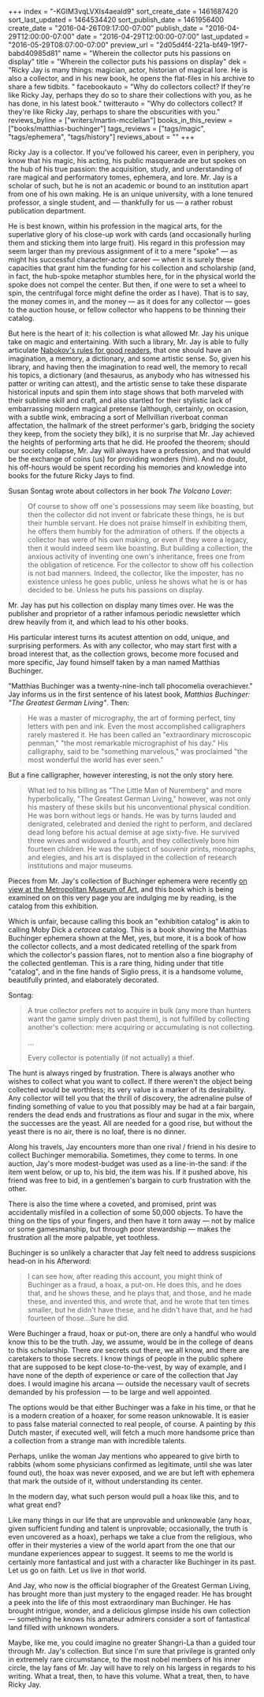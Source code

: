 +++
index = "-KGIM3vqLVXIs4aeaId9"
sort_create_date = 1461687420
sort_last_updated = 1464534420
sort_publish_date = 1461956400
create_date = "2016-04-26T09:17:00-07:00"
publish_date = "2016-04-29T12:00:00-07:00"
date = "2016-04-29T12:00:00-07:00"
last_updated = "2016-05-29T08:07:00-07:00"
preview_url = "2d05d4f4-221a-bf49-19f7-babd40985d81"
name = "Wherein the collector puts his passions on display"
title = "Wherein the collector puts his passions on display"
dek = "Ricky Jay is many things: magician, actor, historian of magical lore. He is also a collector, and in his new book, he opens the flat-files in his archive to share a few tidbits. "
facebookauto = "Why do collectors collect? If they're like Ricky Jay, perhaps they do so to share their collections with you, as he has done, in his latest book."
twitterauto = "Why do collectors collect? If they're like Ricky Jay, perhaps to share the obscurities with you."
reviews_byline = ["writers/martin-mcclellan"]
books_in_this_review = ["books/matthias-buchinger"]
tags_reviews = ["tags/magic", "tags/ephemera", "tags/history"]
reviews_about = ""
+++

Ricky Jay is a collector. If you've followed his career, even in periphery, you know that his magic, his acting, his public masquerade are but spokes on the hub of his true passion: the acquisition, study, and understanding of rare magical and performatory tomes, ephemera, and lore. Mr. Jay is a scholar of such, but he is not an academic or bound to an institution apart from one of his own making. He is an unique university, with a lone tenured professor, a single student, and — thankfully for us — a rather robust publication department.

He is best known, within his profession in the magical arts, for the superlative glory of his close-up work with cards (and occasionally hurling them and sticking them into large fruit). His regard in this profession may seem larger than my previous assignment of it to a mere "spoke" — as might his successful character-actor career — when it is surely these capacities that grant him the funding for his collection and scholarship (and, in fact, the hub-spoke metaphor stumbles here, for in the physical world the spoke does not compel the center. But then, if one were to set a wheel to spin, the centrifugal force might define the order as I have). That is to say, the money comes in, and the money — as it does for any collector — goes to the auction house, or fellow collector who happens to be thinning their catalog.

But here is the heart of it: his collection is what allowed Mr. Jay his unique take on magic and entertaining. With such a library, Mr. Jay is able to fully articulate [Nabokov's rules for good readers](http://www.openculture.com/2016/03/take-vladimir-nabokovs-quiz-to-see-if-youre-a-good-reader.html), that one should have an imagination, a memory, a dictionary, and some artistic sense. So, given his library, and having then the imagination to read well, the memory to recall his topics, a dictionary (and thesaurus, as anybody who has witnessed his patter or writing can attest), and the artistic sense to take these disparate historical inputs and spin them into stage shows that both marveled with their sublime skill and craft, and also startled for their stylistic lack of embarrassing modern magical pretense (although, certainly, on occasion, with a subtle wink, embracing a sort of Mellvillian riverboat conman affectation, the hallmark of the street performer's garb, bridging the society they keep, from the society they bilk), it is no surprise that Mr. Jay achieved the heights of performing arts that he did. He proofed the theorem; should our society collapse, Mr. Jay will always have a profession, and that would be the exchange of coins (us) for providing wonders (him). And no doubt, his off-hours would be spent recording his memories and knowledge into books for the future Ricky Jays to find.

<div class="break"></div>

Susan Sontag wrote about collectors in her book _The Volcano Lover_:

<blockquote>
Of course to show off one's possessions may seem like boasting, but then the collector did not invent or fabricate these things, he is but their humble servant. He does not praise himself in exhibiting them, he offers them humbly for the admiration of others. If the objects a collector has were of his own making, or even if they were a legacy, then it would indeed seem like boasting. But building a collection, the anxious activity of inventing one own's inheritance, frees one from the obligation of reticence. For the collector to show off his collection is not bad manners. Indeed, the collector, like the imposter, has no existence unless he goes public, unless he shows what he is or has decided to be. Unless he puts his passions on display. 
</blockquote>

Mr. Jay has put his collection on display many times over. He was the publisher and proprietor of a rather infamous periodic newsletter which drew heavily from it, and which lead to his other books.

His particular interest turns its acutest attention on odd, unique, and surprising performers. As with any collector, who may start first with a broad interest that, as the collection grows, become more focused and more specific, Jay found himself taken by a man named Matthias Buchinger.

"Matthias Buchinger was a twenty-nine-inch tall phocomelia overachiever." Jay informs us in the first sentence of his latest book, _Matthias Buchinger: "The Greatest German Living"_. Then:

<blockquote>
He was a master of micrography, the art of forming perfect, tiny letters with pen and ink. Even the most accomplished calligraphers rarely mastered it. He has been called an "extraordinary microscopic penman," "the most remarkable micrographist of his day." His calligraphy, said to be "something marvelous," was proclaimed "the most wonderful the world has ever seen."
</blockquote>

But a fine calligrapher, however interesting, is not the only story here. 

<blockquote>
What led to his billing as "The Little Man of Nuremberg" and more hyperbolically, "The Greatest German Living," however, was not only his mastery of these skills but his unconventional physical condition. He was born without legs or hands. He was by turns lauded and denigrated, celebrated and denied the right to perform, and declared dead long before his actual demise at age sixty-five. He survived three wives and widowed a fourth, and they collectively bore him fourteen children. He was the subject of souvenir prints, monographs, and elegies, and his art is displayed in the collection of research institutions and major museums.
</blockquote>

Pieces from Mr. Jay's collection of Buchinger ephemera were recently [on view at the Metropolitan Museum of Art](http://metmuseum.org/exhibitions/listings/2016/wordplay), and this book which is being examined on on this very page you are indulging me by reading, is the catalog from this exhibition.

Which is unfair, because calling this book an "exhibition catalog" is akin to calling Moby Dick a _cetacea_ catalog. This is a book showing the Matthias Buchinger ephemera shown at the Met, yes, but more, it is a book of how the collector collects, and a most dedicated retelling of the spark from which the collector's passion flares, not to mention also a fine biography of the collected gentleman. This is a rare thing, hiding under that title "catalog", and in the fine hands of Siglio press, it is a handsome volume, beautifully printed, and elaborately decorated.

<div class="break"></div>

Sontag:

<blockquote>
A true collector prefers not to acquire in bulk (any more than hunters want the game simply driven past them), is not fulfilled by collecting another's collection: mere acquiring or accumulating is not collecting. 
<p class="noindent">…</p>

Every collector is potentially (if not actually) a thief. 
</blockquote>

The hunt is always ringed by frustration. There is always another who wishes to collect what you want to collect. If there weren't the object being collected would be worthless; its very value is a marker of its desirability. Any collector will tell you that the thrill of discovery, the adrenaline pulse of finding something of value to you that possibly may be had at a fair bargain, renders the dead ends and frustrations as flour and sugar in the mix, where the successes are the yeast. All are needed for a good rise, but without the yeast there is no air, there is no loaf, there is no dinner.

Along his travels, Jay encounters more than one rival / friend in his desire to collect Buchinger memorabilia. Sometimes, they come to terms. In one auction, Jay's more modest-budget was used as a line-in-the sand: if the item went below, or up to, his bid, the item was his. If it pushed above, his friend was free to bid, in a gentlemen's bargain to curb frustration with the other. 

There is also the time where a coveted, and promised, print was accidentally misfiled in a collection of some 50,000 objects. To have the thing on the tips of your fingers, and then have it torn away — not by malice or some gamesmanship, but through poor stewardship — makes the frustration all the more palpable, yet toothless.

<div class="break"></div>

Buchinger is so unlikely a character that Jay felt need to address suspicions head-on in his Afterword: 

<blockquote>
I can see how, after reading this account, you might think of Buchinger as a fraud, a hoax, a put-on. He does this, and he does that, and he shows these, and he plays that, and those, and he made these, and invented this, and wrote that, and he wrote that ten times smaller, but he didn't have these, and he didn't have that, and he had fourteen of those…Sure he did.
</blockquote>

Were Buchinger a fraud, hoax or put-on, there are only a handful who would know this to be the truth. Jay, we assume, would be in the college of deans to this scholarship. There _are_ secrets out there, we all know, and there are caretakers to those secrets. I know things of people in the public sphere that are supposed to be kept close-to-the-vest, by way of example, and I have none of the depth of experience or care of the collection that Jay does. I would imagine his arcana &mdash; outside the necessary vault of secrets demanded by his profession &mdash; to be large and well appointed.

The options would be that either Buchinger was a fake in his time, or that he is a modern creation of a hoaxer, for some reason unknowable. It is easier to pass false material connected to real people, of course. A painting by _this_ Dutch master, if executed well, will fetch a much more handsome price than a collection from a strange man with incredible talents. 

Perhaps, unlike the woman Jay mentions who appeared to give birth to rabbits (whom some physicians confirmed as legitimate, until she was later found out), the hoax was never exposed, and we are but left with ephemera that mark the outside of it, without understanding its center. 

In the modern day, what such person would pull a hoax like this, and to what great end?

Like many things in our life that are unprovable and unknowable (any hoax, given sufficient funding and talent is unprovable; occasionally, the truth is even uncovered as a hoax), perhaps we take a clue from the religious, who offer in their mysteries a view of the world apart from the one that our mundane experiences appear to suggest. It seems to me the world is certainly more fantastical and just with a character like Buchinger in its past. Let us go on faith. Let us live in _that_ world.

And Jay, who now is the official biographer of the Greatest German Living, has brought more than just mystery to the engaged reader. He has brought a peek into the life of this most extraordinary man Buchinger. He has brought intrigue, wonder, and a delicious glimpse inside his own collection &mdash; something he knows his amateur admirers consider a sort of fantastical land filled with unknown wonders. 

Maybe, like me, you could imagine no greater Shangri-La than a guided tour through Mr. Jay's collection. But since I'm sure that privilege is granted only in extremely rare circumstance, to the most nobel members of his inner circle, the lay fans of Mr. Jay will have to rely on his largess in regards to his writing. What a treat, then, to have this volume. What a treat, then, to have Ricky Jay.